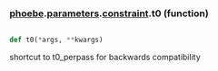 ### [phoebe](phoebe.md).[parameters](phoebe.parameters.md).[constraint](phoebe.parameters.constraint.md).t0 (function)


```py

def t0(*args, **kwargs)

```



shortcut to t0_perpass for backwards compatibility

